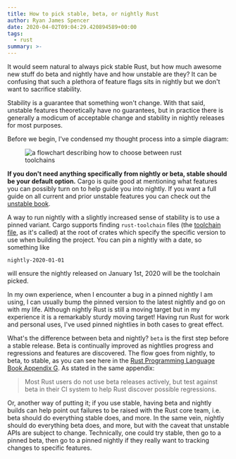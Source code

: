 ```yaml
---
title: How to pick stable, beta, or nightly Rust
author: Ryan James Spencer
date: 2020-04-02T09:04:29.420894589+00:00
tags:
  - rust
summary: >-
---
```


It would seem natural to always pick stable Rust, but how much awesome new
stuff do beta and nightly have and how unstable are they? It can be confusing
that such a plethora of feature flags sits in nightly but we don't want to
sacrifice stability.

Stability is a guarantee that something won't change. With that said, unstable
features theoretically have no guarantees, but in practice there is generally a
modicum of acceptable change and stability in nightly releases for most
purposes.

Before we begin, I've condensed my thought process into a simple diagram:

<figure>
  <img
    src="/assets/images/pick-rust-toolchain-flowchart.png"
    alt="a flowchart describing how to choose between rust toolchains"
    title="A flowchart for choosing between stable, beta, and nightly toolchains">
  </img>
</figure>

**If you don't need anything specifically from nightly or beta, stable should be
your default option.** Cargo is quite good at mentioning what features you can
possibly turn on to help guide you into nightly. If you want a full guide on all
current and prior unstable features you can check out the [unstable
book](https://doc.rust-lang.org/unstable-book/index.html).

A way to run nightly with a slightly increased sense of stability is to use a
pinned variant. Cargo supports finding `rust-toolchain` files (the [toolchain
file](https://github.com/rust-lang/rustup#the-toolchain-file), as it's called)
at the root of crates which specify the specific version to use when building
the project. You can pin a nightly with a date, so something like

```
nightly-2020-01-01
```

will ensure the nightly released on January 1st, 2020 will be the toolchain
picked.

In my own experience, when I encounter a bug in a pinned nightly I am using, I
can usually bump the pinned version to the latest nightly and go on with my
life. Although nightly Rust is still a moving target but in my experience it is
a remarkably sturdy moving target! Having run Rust for work and personal uses,
I've used pinned nightlies in both cases to great effect.

What's the difference between beta and nightly? `beta` is the first step before
a stable release. Beta is continually improved as nightlies progress and
regressions and features are discovered. The flow goes from nightly, to beta, to
stable, as you can see here in the [Rust Programming Language Book Appendix
G](https://doc.rust-lang.org/book/appendix-07-nightly-rust.html). As stated in
the same appendix:

> Most Rust users do not use beta releases actively, but test against beta in
> their CI system to help Rust discover possible regressions.

Or, another way of putting it; if you use stable, having beta and nightly builds
can help point out failures to be raised with the Rust core team, i.e. beta
should do everything stable does, and more. In the same vein, nightly should do
everything beta does, and more, but with the caveat that unstable APIs are
subject to change. Technically, one could try stable, then go to a pinned beta,
then go to a pinned nightly if they really want to tracking changes to specific
features.
